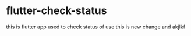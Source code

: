 # flutter-check-status
this is flutter app used to check status of use
this is new change
and akjlkf
